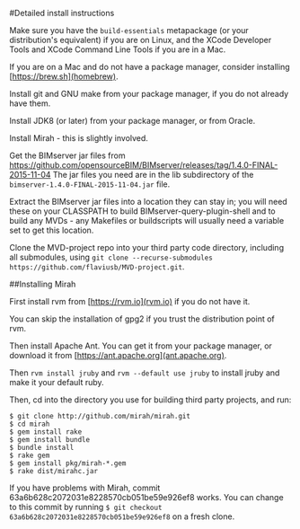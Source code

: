 #Detailed install instructions

Make sure you have the `build-essentials` metapackage (or your distribution's equivalent) if you are on Linux, and the XCode Developer Tools and XCode Command Line Tools if you are in a Mac.

If you are on a Mac and do not have a package manager, consider installing [https://brew.sh](homebrew).

Install git and GNU make from your package manager, if you do not already have them.

Install JDK8 (or later) from your package manager, or from Oracle.

Install Mirah - this is slightly involved.

Get the BIMserver jar files from https://github.com/opensourceBIM/BIMserver/releases/tag/1.4.0-FINAL-2015-11-04
The jar files you need are in the lib subdirectory of the `bimserver-1.4.0-FINAL-2015-11-04.jar` file.

Extract the BIMserver jar files into a location they can stay in; you will need these on your CLASSPATH to build BIMserver-query-plugin-shell and to build any MVDs - any Makefiles or buildscripts will usually need a variable set to get this location.

Clone the MVD-project repo into your third party code directory, including all submodules, using `git clone --recurse-submodules https://github.com/flaviusb/MVD-project.git`.

##Installing Mirah

First install rvm from [https://rvm.io](rvm.io) if you do not have it.

You can skip the installation of gpg2 if you trust the distribution point of rvm.

Then install Apache Ant. You can get it from your package manager, or download it from [https://ant.apache.org](ant.apache.org).

Then `rvm install jruby` and `rvm --default use jruby` to install jruby and make it your default ruby.

Then, cd into the directory you use for building third party projects, and run:

```
$ git clone http://github.com/mirah/mirah.git
$ cd mirah
$ gem install rake
$ gem install bundle
$ bundle install
$ rake gem
$ gem install pkg/mirah-*.gem
$ rake dist/mirahc.jar
```

If you have problems with Mirah, commit 63a6b628c2072031e8228570cb051be59e926ef8 works. You can change to this commit by running 
`$ git checkout 63a6b628c2072031e8228570cb051be59e926ef8` on a fresh clone.
